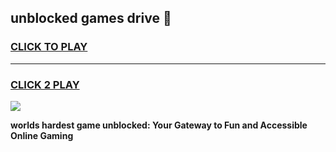 
## unblocked games drive 👋
<h3>
<a href="https://premium.freeplayer.one?title=unblocked_games_drive&ref=13F">CLICK TO PLAY</a></h3>
<hr>

<h3>
<a href="https://premium.freeplayer.one?title=unblocked_games_drive&ref=13F">CLICK 2 PLAY</a>
  
</h3>

<a href="https://premium.freeplayer.one?title=unblocked_games_drive&ref=12F/"><img src="https://clearcache.store/games.png"></a>


**worlds hardest game unblocked: Your Gateway to Fun and Accessible Online Gaming**
